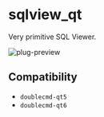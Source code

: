 sqlview_qt
========
Very primitive SQL Viewer.

![plug-preview](https://i.imgur.com/GMT6qAX.png)

## Compatibility
- `doublecmd-qt5`
- `doublecmd-qt6`